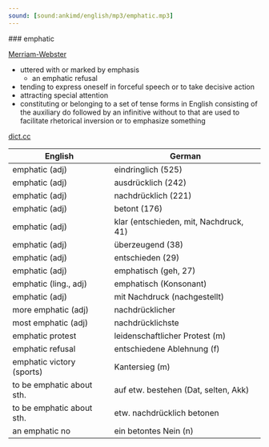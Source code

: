 ```yaml
---
sound: [sound:ankimd/english/mp3/emphatic.mp3]
---
```


\### emphatic

[Merriam-Webster](https://www.merriam-webster.com/dictionary/emphatic)

- uttered with or marked by emphasis
    - an emphatic refusal
- tending to express oneself in forceful speech or to take decisive action
- attracting special attention
- constituting or belonging to a set of tense forms in English consisting of the auxiliary do followed by an infinitive without to that are used to facilitate rhetorical inversion or to emphasize something

[dict.cc](https://www.dict.cc/emphatic)

| English        | German       |
| -------------- | ------------ |
| emphatic (adj) | eindringlich (525) |
| emphatic (adj) | ausdrücklich (242) |
| emphatic (adj) | nachdrücklich (221) |
| emphatic (adj) | betont (176) |
| emphatic (adj) | klar (entschieden, mit, Nachdruck, 41) |
| emphatic (adj) | überzeugend (38) |
| emphatic (adj) | entschieden (29) |
| emphatic (adj) | emphatisch (geh, 27) |
| emphatic (ling., adj) | emphatisch (Konsonant) |
| emphatic (adj) | mit Nachdruck (nachgestellt) |
| more emphatic (adj) | nachdrücklicher |
| most emphatic (adj) | nachdrücklichste |
| emphatic protest | leidenschaftlicher Protest (m) |
| emphatic refusal | entschiedene Ablehnung (f) |
| emphatic victory (sports) | Kantersieg (m) |
| to be emphatic about sth. | auf etw. bestehen (Dat, selten, Akk) |
| to be emphatic about sth. | etw. nachdrücklich betonen |
| an emphatic no | ein betontes Nein (n) |
